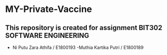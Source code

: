 # MY-Private-Vaccine
This repository is created for assignment BIT302 SOFTWARE ENGINEERING
--
- Ni Putu Zara Athifa / E1800193
-Muthia Kartika Putri / E1800189
